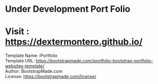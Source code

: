 # Under Development Port Folio
# Visit : https://dextermontero.github.io/


Template Name: iPortfolio</br>
Template URL: https://bootstrapmade.com/iportfolio-bootstrap-portfolio-websites-template/</br>
Author: BootstrapMade.com</br>
License: https://bootstrapmade.com/license/</br>
